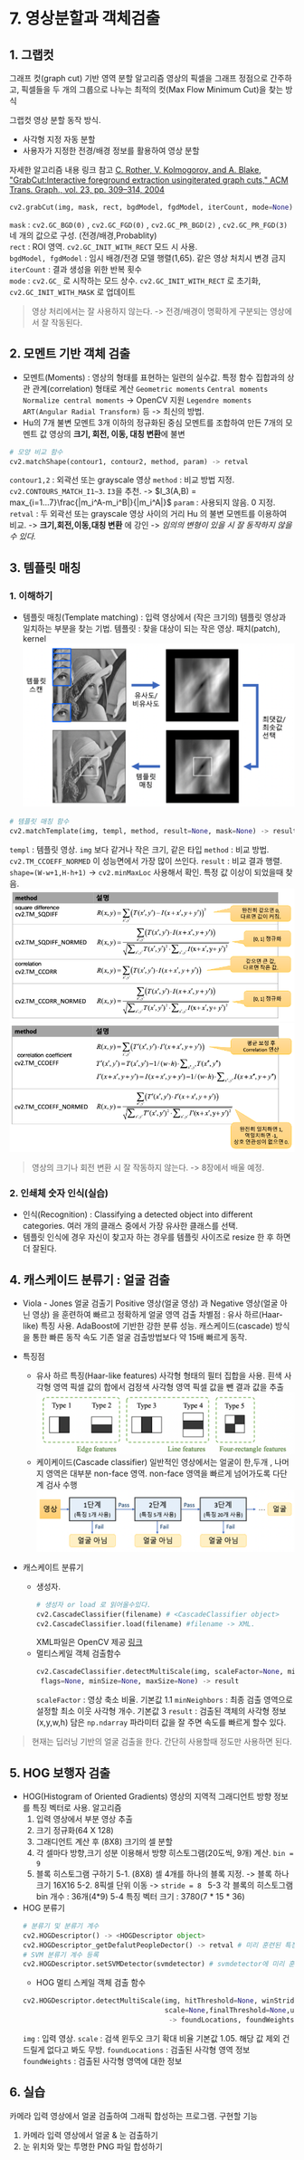 ﻿# 7. 영상분할과 객체검출

## 1. 그랩컷
그래프 컷(graph cut) 기반 영역 분할 알고리즘
영상의 픽셀을 그래프 정점으로 간주하고, 픽셀들을 두 개의 그룹으로 나누는 최적의 컷(Max Flow Minimum Cut)을 찾는 방식

그랩컷 영상 분할 동작 방식.
* 사각형 지정 자동 분할
*  사용자가 지정한 전경/배경 정보를 활용하여 영상 분할

자세한 알고리즘 내용 링크 참고 [C. Rother, V. Kolmogorov, and A. Blake, "GrabCut:Interactive foreground extraction usingiterated graph cuts," ACM Trans. Graph., vol. 23, pp. 309–314, 2004](https://grabcut.weebly.com/background--algorithm.html)

```python
cv2.grabCut(img, mask, rect, bgdModel, fgdModel, iterCount, mode=None) -> mask, bgdModel, fgdModel
```
`mask` : `cv2.GC_BGD(0)` , `cv2.GC_FGD(0)` , `cv2.GC_PR_BGD(2)` , `cv2.GC_PR_FGD(3)` 네 개의 값으로 구성. (전경/배경,Probablity)  
`rect` : ROI 영역. `cv2.GC_INIT_WITH_RECT` 모드 시 사용.  
`bgdModel, fgdModel` : 임시 배경/전경 모델 행렬(1,65). 같은 영상 처치시 변경 금지  
`iterCount` : 결과 생성을 위한 반복 횟수  
`mode` : `cv2.GC_` 로 시작하는 모드 상수. `cv2.GC_INIT_WITH_RECT` 로 초기화, `cv2.GC_INIT_WITH_MASK` 로 업데이트  

> 영상 처리에서는 잘 사용하지 않는다. -> 전경/배경이 명확하게 구분되는 영상에서 잘 작동된다.

## 2. 모멘트 기반 객체 검출
* 모멘트(Moments) :
영상의 형태를 표현하는 일련의 실수값.
특정 함수 집합과의 상관 관계(correlation) 형태로 계산
`Geometric moments` `Central moments` `Normalize central moments` -> OpenCV 지원
`Legendre moments` `ART(Angular Radial Transform)` 등 -> 최신의 방법.
* Hu의 7개 불변 모멘트
3개 이하의 정규화된 중심 모멘트를 조합하여 만든 7개의 모멘트 값
영상의 **크기, 회전, 이동, 대칭 변환**에 불변
```python
# 모양 비교 함수
cv2.matchShape(contour1, contour2, method, param) -> retval 
```
`contour1,2` : 외곽선 또는 grayscale 영상
`method` : 비교 방법 지정. `cv2.CONTOURS_MATCH_I1~3`. `I3`을 추천. ->  $I_3(A,B) = max_{i=1...7}\frac{|m_i^A-m_i^B|}{|m_i^A|}$
`param` : 사용되지 않음. 0 지정.
`retval` : 두 외곽선 또는 grayscale 영상 사이의 거리
Hu 의 불변 모멘트를 이용하여 비교. -> **크기,회전,이동,대칭 변환** 에 강인 
-> *임의의 변형이 있을 시 잘 동작하지 않을 수 있다.*

## 3. 템플릿 매칭
### 1. 이해하기
* 템플릿 매칭(Template matching) :
입력 영상에서 (작은 크기의) 템플릿 영상과 일치하는 부분을 찾는 기법.
템플릿 : 찾을 대상이 되는 작은 영상. 패치(patch), kernel 
![template](./image/template.png)

```python
# 템플릿 매칭 함수
cv2.matchTemplate(img, templ, method, result=None, mask=None) -> result
```
`templ` : 템플릿 영상. `img` 보다 같거나 작은 크기, 같은 타입
`method` : 비교 방법. `cv2.TM_CCOEFF_NORMED` 이 성능면에서 가장 많이 쓰인다.
`result` : 비교 결과 행렬. `shape=(W-w+1,H-h+1)` -> `cv2.minMaxLoc` 사용해서 확인. 특정 값 이상이 되었을때 찾음.
![method1](./image/method1.png)
![method2](./image/method2.png)

 > 영상의 크기나 회전 변환 시 잘 작동하지 않는다. -> 8장에서 배울 예정.
 
 ### 2. 인쇄체 숫자 인식(실습)
 * 인식(Recognition) :
	Classifying a detected object into different categories.
	여러 개의 클래스 중에서 가장 유사한 클래스를 선택.
* 템플릿 인식에 경우 자신이 찾고자 하는 경우를 템플릿 사이즈로 resize 한 후 하면 더 잘된다. 


## 4. 캐스케이드 분류기 : 얼굴 검출
* Viola - Jones 얼굴 검출기
	Positive 영상(얼굴 영상) 과 Negative 영상(얼굴 아닌 영상) 을 훈련하여 빠르고 정확하게 얼굴 영역 검출
	차별점 : 유사 하르(Haar-like) 특징 사용. AdaBoost에 기반한 강한 분류 성능. 캐스케이드(cascade) 방식을 통한 빠른 동작 속도
	기존 얼굴 검출방법보다 약 15배 빠르게 동작.
* 특징점
	* 유사 하르 특징(Haar-like features)
		사각형 형태의 필터 집합을 사용. 
		흰색 사각형 영역 픽셀 값의 합에서 검정색 사각형 영역 픽셀 값을 뺀 결과 값을 추출
		![Haar-like](./image/Haar_like.png)
	* 케이케이드(Cascade classifier)
		일반적인 영상에서는 얼굴이 한,두개 , 나머지 영역은 대부분 non-face 영역.
		non-face 영역을 빠르게 넘어가도록 다단계 검사 수행
		![cascade](./image/cascade.png)

* 캐스케이트 분류기
	* 생성자.
		```python
		# 생성자 or load 로 읽어올수있다. 
		cv2.CascadeClassifier(filename) # <CascadeClassifier object>
		cv2.CascadeClassifier.load(filename) #filename -> XML. 
		```
		XML파일은 OpenCV 제공 [링크](https://github.com/opencv/opencv/tree/master/data/haarcascades)
	* 멀티스케일 객체 검출함수
		```python
		cv2.CascadeClassifier.detectMultiScale(img, scaleFactor=None, minNeighbors=None,
		 flags=None, minSize=None, maxSize=None) -> result
		```
		`scaleFactor` : 영상 축소 비율. 기본값 1.1
		`minNeighbors` : 최종 검출 영역으로 설정할 최소 이웃 사각형 개수. 기본값 3
		`result` : 검출된 객체의 사각형 정보(x,y,w,h) 담은 `np.ndarray`
		파라미터 값을 잘 주면 속도를 빠르게 할수 있다.
> 현재는 딥러닝 기반의 얼굴 검출을 한다. 간단히 사용할때 정도만 사용하면 된다.

## 5. HOG 보행자 검출
* HOG(Histogram of Oriented Gradients)
	영상의 지역적 그래디언트 방향 정보를 특징 벡터로 사용.
	알고리즘
	1.	입력 영상에서 부분 영상 추출
	2.	크기 정규화(64 X 128)
	3.	그래디언트 계산 후 (8X8) 크기의 셀 분할
	4.	각 셀마다 방향,크기 성분 이용해서 방향 히스토그램(20도씩, 9개) 계산. `bin = 9`
	5.	블록 히스토그램 구하기
		5-1. (8X8) 셀 4개를 하나의 블록 지정. -> 블록 하나 크기 16X16
		5-2. 8픽셀 단위 이동 -> `stride = 8 `
		5-3 각 블록의 히스토그램 bin 개수 : 36개(4*9)
		5-4 특징 벡터 크기 : 3780(7 * 15 * 36)
* HOG 분류기
	```python
	# 분류기 및 분류기 계수
	cv2.HOGDescriptor() -> <HOGDescriptor object>
	cv2.HOGDescriptor_getDefalutPeopleDector() -> retval # 미리 훈련된 특징 벡터
	# SVM 분류기 계수 등록
	cv2.HOGDescriptor.setSVMDetector(svmdetector) # svmdetector에 미리 훈련된 특징 벡터 넣어줌.
	```
	* HOG 멀티 스케일 객체 검출 함수
	```python
	cv2.HOGDescriptor.detectMultiScale(img, hitThreshold=None, winStride=None, padding=None,
									   scale=None,finalThreshold=None,useMeanshiftGrouping=None) 
									    -> foundLocations, foundWeights, 
	```
	`img` : 입력 영상.
	`scale` : 검색 윈두오 크기 확대 비율 기본값 1.05. 해당 값 제외 건드릴게 없다고 봐도 무방.
	`foundLocations` : 검출된 사각형 영역 정보
	`foundWeights` : 검출된 사각형 영역에 대한 정보


## 6. 실습
카메라 입력 영상에서 얼굴 검출하여 그래픽 합성하는 프로그램.
구현할 기능 
1. 카메라 입력 영상에서 얼굴 & 눈 검출하기
2. 눈 위치와 맞는 투명한 PNG 파일 합성하기
